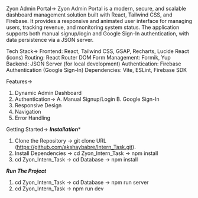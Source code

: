 Zyon Admin Portal->
Zyon Admin Portal is a modern, secure, and scalable dashboard management solution built with React, Tailwind CSS, and Firebase. It provides a responsive and animated user interface for managing users, tracking revenue, and monitoring system status. The application supports both manual signup/login and Google Sign-In authentication, with data persistence via a JSON server.


Tech Stack->
Frontend: React, Tailwind CSS, GSAP, Recharts, Lucide React (icons)
Routing: React Router DOM
Form Management: Formik, Yup
Backend: JSON Server (for local development)
Authentication: Firebase Authentication (Google Sign-In)
Dependencies: Vite, ESLint, Firebase SDK


Features->
1. Dynamic Admin Dashboard
2. Authentication->
    A. Manual Signup/Login
    B. Google Sign-In
3. Responsive Design
4. Navigation
5. Error Handling

Getting Started->
*****Installation******

1. Clone the Repository ->  git clone URL (https://github.com/akshaybabre/Intern_Task.git).
2. Install Dependencies -> cd Zyon_Intern_Task -> npm install
3. cd Zyon_Intern_Task -> cd Database -> npm install 

*****Run The Project*****
1. cd Zyon_Intern_Task -> cd Database -> npm run server
2. cd Zyon_Intern_Task -> npm run dev


